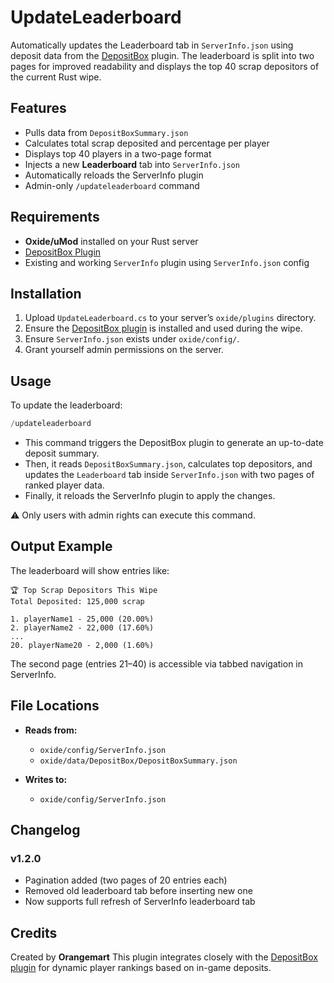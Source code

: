 # UpdateLeaderboard

Automatically updates the Leaderboard tab in `ServerInfo.json` using deposit data from the [DepositBox](https://github.com/Orangemart/DepositBox) plugin. The leaderboard is split into two pages for improved readability and displays the top 40 scrap depositors of the current Rust wipe.

## Features

- Pulls data from `DepositBoxSummary.json`
- Calculates total scrap deposited and percentage per player
- Displays top 40 players in a two-page format
- Injects a new **Leaderboard** tab into `ServerInfo.json`
- Automatically reloads the ServerInfo plugin
- Admin-only `/updateleaderboard` command

## Requirements

- **Oxide/uMod** installed on your Rust server
- [DepositBox Plugin](https://github.com/Orangemart/DepositBox)
- Existing and working `ServerInfo` plugin using `ServerInfo.json` config

## Installation

1. Upload `UpdateLeaderboard.cs` to your server’s `oxide/plugins` directory.
2. Ensure the [DepositBox plugin](https://github.com/Orangemart/DepositBox) is installed and used during the wipe.
3. Ensure `ServerInfo.json` exists under `oxide/config/`.
4. Grant yourself admin permissions on the server.

## Usage

To update the leaderboard:

```rust
/updateleaderboard
```

* This command triggers the DepositBox plugin to generate an up-to-date deposit summary.
* Then, it reads `DepositBoxSummary.json`, calculates top depositors, and updates the `Leaderboard` tab inside `ServerInfo.json` with two pages of ranked player data.
* Finally, it reloads the ServerInfo plugin to apply the changes.

⚠️ Only users with admin rights can execute this command.

## Output Example

The leaderboard will show entries like:

```
🏆 Top Scrap Depositors This Wipe
Total Deposited: 125,000 scrap

1. playerName1 - 25,000 (20.00%)
2. playerName2 - 22,000 (17.60%)
...
20. playerName20 - 2,000 (1.60%)
```

The second page (entries 21–40) is accessible via tabbed navigation in ServerInfo.

## File Locations

* **Reads from:**

  * `oxide/config/ServerInfo.json`
  * `oxide/data/DepositBox/DepositBoxSummary.json`
* **Writes to:**

  * `oxide/config/ServerInfo.json`

## Changelog

### v1.2.0

* Pagination added (two pages of 20 entries each)
* Removed old leaderboard tab before inserting new one
* Now supports full refresh of ServerInfo leaderboard tab

## Credits

Created by **Orangemart**
This plugin integrates closely with the [DepositBox plugin](https://github.com/Orangemart/DepositBox) for dynamic player rankings based on in-game deposits.



